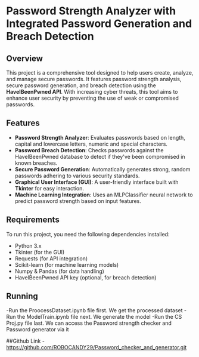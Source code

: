 # Password Strength Analyzer with Integrated Password Generation and Breach Detection

## Overview

This project is a comprehensive tool designed to help users create, analyze, and manage secure passwords. It features password strength analysis, secure password generation, and breach detection using the **HaveIBeenPwned API**. With increasing cyber threats, this tool aims to enhance user security by preventing the use of weak or compromised passwords.

## Features

- **Password Strength Analyzer**: Evaluates passwords based on length, capital and lowercase letters, numeric and special characters.
- **Password Breach Detection**: Checks passwords against the HaveIBeenPwned database to detect if they've been compromised in known breaches.
- **Secure Password Generation**: Automatically generates strong, random passwords adhering to various security standards.
- **Graphical User Interface (GUI)**: A user-friendly interface built with **Tkinter** for easy interaction.
- **Machine Learning Integration**: Uses an MLPClassifier neural network to predict password strength based on input features.

## Requirements

To run this project, you need the following dependencies installed:

- Python 3.x
- Tkinter (for the GUI)
- Requests (for API integration)
- Scikit-learn (for machine learning models)
- Numpy & Pandas (for data handling)
- HaveIBeenPwned API key (optional, for breach detection)

## Running 

-Run the ProocessDataset.ipynb file first. We get the processed dataset
-Run the ModelTrain.ipynb file next. We generate the model
-Run the CS Proj.py file last. We can access the Password strength checker and Password generator via it

##Github Link
-https://github.com/ROBOCANDY29/Password_checker_and_generator.git
